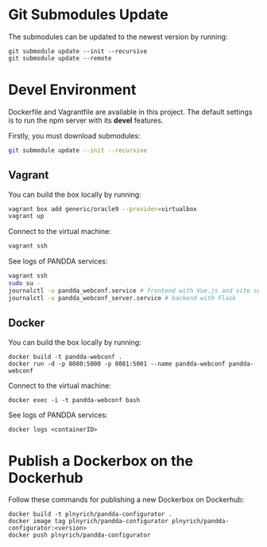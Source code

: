 # Git Submodules Update

The submodules can be updated to the newest version by running:
```
git submodule update --init --recursive
git submodule update --remote
```

# Devel Environment

Dockerfile and Vagrantfile are available in this project. The default settings is to run the npm server with its **devel** features.

Firstly, you must download submodules:
```bash
git submodule update --init --recursive
```

## Vagrant

You can build the box locally by running:
```bash
vagrant box add generic/oracle9 --provider=virtualbox
vagrant up
```

Connect to the virtual machine:
```bash
vagrant ssh
```

See logs of PANDDA services:
```bash
vagrant ssh
sudo su -
journalctl -u pandda_webconf.service # frontend with Vue.js and vite server
journalctl -u pandda_webconf_server.service # backend with Flask
```

## Docker
You can build the box locally by running:
```
docker build -t pandda-webconf .
docker run -d -p 8080:5000 -p 8081:5001 --name pandda-webconf pandda-webconf
```

Connect to the virtual machine:
```
docker exec -i -t pandda-webconf bash
```

See logs of PANDDA services:
```
docker logs <containerID>
```

# Publish a Dockerbox on the Dockerhub

Follow these commands for publishing a new Dockerbox on Dockerhub:
```
docker build -t plnyrich/pandda-configurator .
docker image tag plnyrich/pandda-configurator plnyrich/pandda-configurator:<version>
docker push plnyrich/pandda-configurator
```
